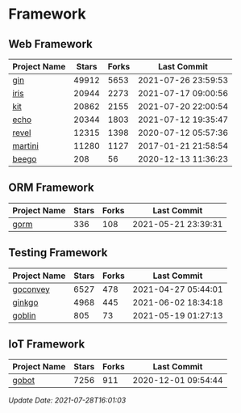 # Framework

## Web Framework
| Project Name | Stars | Forks | Last Commit |
| ------------ | ----- | ----- | ----------- |
| [gin](https://github.com/gin-gonic/gin) | 49912 | 5653 | 2021-07-26 23:59:53 |
| [iris](https://github.com/kataras/iris) | 20944 | 2273 | 2021-07-17 09:00:56 |
| [kit](https://github.com/go-kit/kit) | 20862 | 2155 | 2021-07-20 22:00:54 |
| [echo](https://github.com/labstack/echo) | 20344 | 1803 | 2021-07-12 19:35:47 |
| [revel](https://github.com/revel/revel) | 12315 | 1398 | 2020-07-12 05:57:36 |
| [martini](https://github.com/go-martini/martini) | 11280 | 1127 | 2017-01-21 21:58:54 |
| [beego](https://github.com/astaxie/beego) | 208 | 56 | 2020-12-13 11:36:23 |

## ORM Framework
| Project Name | Stars | Forks | Last Commit |
| ------------ | ----- | ----- | ----------- |
| [gorm](https://github.com/jinzhu/gorm) | 336 | 108 | 2021-05-21 23:39:31 |

## Testing Framework
| Project Name | Stars | Forks | Last Commit |
| ------------ | ----- | ----- | ----------- |
| [goconvey](https://github.com/smartystreets/goconvey) | 6527 | 478 | 2021-04-27 05:44:01 |
| [ginkgo](https://github.com/onsi/ginkgo) | 4968 | 445 | 2021-06-02 18:34:18 |
| [goblin](https://github.com/franela/goblin) | 805 | 73 | 2021-05-19 01:27:13 |

## IoT Framework
| Project Name | Stars | Forks | Last Commit |
| ------------ | ----- | ----- | ----------- |
| [gobot](https://github.com/hybridgroup/gobot) | 7256 | 911 | 2020-12-01 09:54:44 |

*Update Date: 2021-07-28T16:01:03*